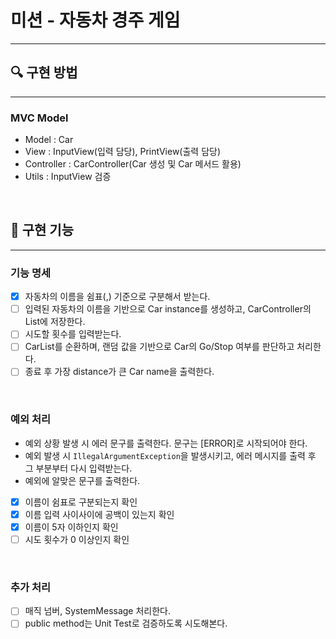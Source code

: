 # 미션 - 자동차 경주 게임

---

## 🔍 구현 방법

---

### MVC Model
- Model : Car
- View : InputView(입력 담당), PrintView(출력 담당)
- Controller : CarController(Car 생성 및 Car 메서드 활용)
- Utils : InputView 검증 
    
<br>

## 🔧 구현 기능

---

### 기능 명세
- [X] 자동차의 이름을 쉼표(,) 기준으로 구분해서 받는다.
- [ ] 입력된 자동차의 이름을 기반으로 Car instance를 생성하고, CarController의 List에 저장한다.
- [ ] 시도할 횟수를 입력받는다.
- [ ] CarList를 순환하며, 랜덤 값을 기반으로 Car의 Go/Stop 여부를 판단하고 처리한다.
- [ ] 종료 후 가장 distance가 큰 Car name을 출력한다.

<br>

### 예외 처리
- 예외 상황 발생 시 에러 문구를 출력한다. 문구는 [ERROR]로 시작되어야 한다.
- 예외 발생 시 `IllegalArgumentException`을 발생시키고, 에러 메시지를 출력 후 그 부분부터 다시 입력받는다.
- 예외에 알맞은 문구를 출력한다.


- [X] 이름이 쉼표로 구분되는지 확인
- [X] 이름 입력 사이사이에 공백이 있는지 확인
- [X] 이름이 5자 이하인지 확인
- [ ] 시도 횟수가 0 이상인지 확인

<br>

### 추가 처리
- [ ] 매직 넘버, SystemMessage 처리한다.
- [ ] public method는 Unit Test로 검증하도록 시도해본다.